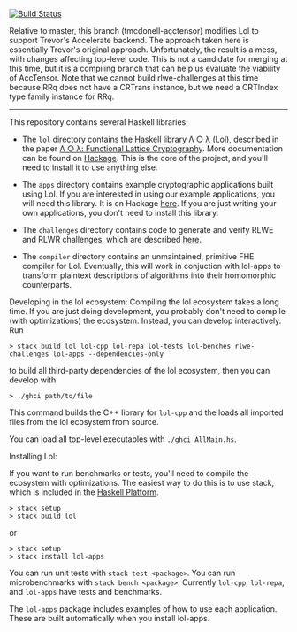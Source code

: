
[![Build Status](https://travis-ci.org/cpeikert/Lol.svg?branch=tmcdonell-acctensor)](https://travis-ci.org/cpeikert/Lol)

Relative to master, this branch (tmcdonell-acctensor) modifies Lol to support Trevor's Accelerate backend. The
approach taken here is essentially Trevor's original approach. Unfortunately,
the result is a mess, with changes affecting top-level code. This is not a candidate
for merging at this time, but it is a compiling branch that can help us evaluate
the viability of AccTensor. Note that we cannot build rlwe-challenges at this time
because RRq does not have a CRTrans instance, but we need a CRTIndex type family
instance for RRq.

--------------------------------------------------------------------------------

This repository contains several Haskell libraries:

  * The `lol` directory contains the Haskell library Λ ○ λ (Lol),
    described in the paper
    [Λ ○ λ: Functional Lattice Cryptography](https://eprint.iacr.org/2015/1134). More
    documentation can be found on
    [Hackage](https://hackage.haskell.org/package/lol). This is the
    core of the project, and you'll need to install it to use anything
    else.

  * The `apps` directory contains example cryptographic applications
    built using Lol. If you are interested in using our example
    applications, you will need this library. It is on Hackage
    [here](https://hackage.haskell.org/package/lol-apps). If you are
    just writing your own applications, you don't need to install this
    library.

  * The `challenges` directory contains code to generate and verify
    RLWE and RLWR challenges, which are described [here](https://web.eecs.umich.edu/~cpeikert/rlwe-challenges).

  * The `compiler` directory contains an unmaintained, primitive FHE
    compiler for Lol. Eventually, this will work in conjuction with
    lol-apps to transform plaintext descriptions of algorithms into
    their homomorphic counterparts.

Developing in the lol ecosystem:
Compiling the lol ecosystem takes a long time. If you are just doing development,
you probably don't need to compile (with optimizations) the ecosystem. Instead,
you can develop interactively. Run
```
> stack build lol lol-cpp lol-repa lol-tests lol-benches rlwe-challenges lol-apps --dependencies-only
```
to build all third-party dependencies of the lol ecosystem, then you can
develop with
```
> ./ghci path/to/file
```
This command builds the C++ library for `lol-cpp` and the loads
all imported files from the lol ecosystem from source.

You can load all top-level executables with `./ghci AllMain.hs`.


Installing Lol:

If you want to run benchmarks or tests, you'll need to compile the ecosystem
with optimizations. The easiest way to do this is to use stack, which is
included in the [Haskell Platform](https://www.haskell.org/platform/).
```
> stack setup
> stack build lol
```
or
```
> stack setup
> stack install lol-apps
```
You can run unit tests with `stack test <package>`. You can run microbenchmarks with `stack bench <package>`. Currently `lol-cpp`, `lol-repa`, and `lol-apps`
have tests and benchmarks.

The `lol-apps` package includes examples of how to use each
application. These are built automatically when you install
lol-apps.
